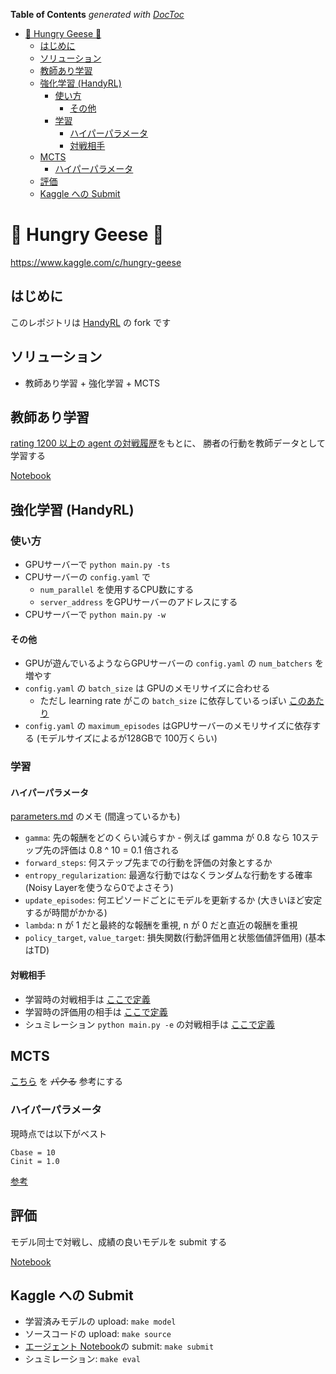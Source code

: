 <!-- START doctoc generated TOC please keep comment here to allow auto update -->
<!-- DON'T EDIT THIS SECTION, INSTEAD RE-RUN doctoc TO UPDATE -->
**Table of Contents**  *generated with [DocToc](https://github.com/thlorenz/doctoc)*

- [🦆 Hungry Geese 🦆](#-hungry-geese-)
  - [はじめに](#%E3%81%AF%E3%81%98%E3%82%81%E3%81%AB)
  - [ソリューション](#%E3%82%BD%E3%83%AA%E3%83%A5%E3%83%BC%E3%82%B7%E3%83%A7%E3%83%B3)
  - [教師あり学習](#%E6%95%99%E5%B8%AB%E3%81%82%E3%82%8A%E5%AD%A6%E7%BF%92)
  - [強化学習 (HandyRL)](#%E5%BC%B7%E5%8C%96%E5%AD%A6%E7%BF%92-handyrl)
    - [使い方](#%E4%BD%BF%E3%81%84%E6%96%B9)
      - [その他](#%E3%81%9D%E3%81%AE%E4%BB%96)
    - [学習](#%E5%AD%A6%E7%BF%92)
      - [ハイパーパラメータ](#%E3%83%8F%E3%82%A4%E3%83%91%E3%83%BC%E3%83%91%E3%83%A9%E3%83%A1%E3%83%BC%E3%82%BF)
      - [対戦相手](#%E5%AF%BE%E6%88%A6%E7%9B%B8%E6%89%8B)
  - [MCTS](#mcts)
    - [ハイパーパラメータ](#%E3%83%8F%E3%82%A4%E3%83%91%E3%83%BC%E3%83%91%E3%83%A9%E3%83%A1%E3%83%BC%E3%82%BF-1)
  - [評価](#%E8%A9%95%E4%BE%A1)
  - [Kaggle への Submit](#kaggle-%E3%81%B8%E3%81%AE-submit)

<!-- END doctoc generated TOC please keep comment here to allow auto update -->

# 🦆 Hungry Geese 🦆

https://www.kaggle.com/c/hungry-geese

## はじめに

このレポジトリは [HandyRL](https://github.com/DeNA/HandyRL) の fork です

## ソリューション

- 教師あり学習 + 強化学習 + MCTS


## 教師あり学習

[rating 1200 以上の agent の対戦履歴](https://www.kaggle.com/imokuri/hungrygeeseepisode)をもとに、
勝者の行動を教師データとして学習する

[Notebook](./hungry_geese_train_by_episode.ipynb)


## 強化学習 (HandyRL)

### 使い方

- GPUサーバーで `python main.py -ts`
- CPUサーバーの `config.yaml` で
    - `num_parallel` を使用するCPU数にする
    - `server_address` をGPUサーバーのアドレスにする
- CPUサーバーで `python main.py -w`

#### その他

- GPUが遊んでいるようならGPUサーバーの `config.yaml` の `num_batchers` を増やす
- `config.yaml` の `batch_size` は GPUのメモリサイズに合わせる
    - ただし learning rate がこの `batch_size` に依存しているっぽい [このあたり](https://github.com/IMOKURI/Hungry-Geese/blob/825c94ead47638ed56479de87481838ee8a58bff/handyrl/train.py#L318-L322)
- `config.yaml` の `maximum_episodes` はGPUサーバーのメモリサイズに依存する (モデルサイズによるが128GBで 100万くらい)

### 学習

#### ハイパーパラメータ

[parameters.md](./docs/parameters.md) のメモ (間違っているかも)

- `gamma`: 先の報酬をどのくらい減らすか - 例えば gamma が 0.8 なら 10ステップ先の評価は 0.8 ^ 10 = 0.1 倍される
- `forward_steps`: 何ステップ先までの行動を評価の対象とするか
- `entropy_regularization`: 最適な行動ではなくランダムな行動をする確率 (Noisy Layerを使うなら0でよさそう)
- `update_episodes`: 何エピソードごとにモデルを更新するか (大きいほど安定するが時間がかかる)
- `lambda`: n が 1 だと最終的な報酬を重視, n が 0 だと直近の報酬を重視
- `policy_target`, `value_target`: 損失関数(行動評価用と状態価値評価用) (基本はTD)

#### 対戦相手

- 学習時の対戦相手は [ここで定義](https://github.com/IMOKURI/Hungry-Geese/blob/b0cebefa45b77cd07a19ccca996a18e5913857ab/handyrl/worker.py#L51-L57)
- 学習時の評価用の相手は [ここで定義](https://github.com/IMOKURI/Hungry-Geese/blob/09acf84a9ecec0cd67277a301f0959263c9c565f/handyrl/evaluation.py#L123)
- シュミレーション `python main.py -e` の対戦相手は [ここで定義](https://github.com/IMOKURI/Hungry-Geese/blob/09acf84a9ecec0cd67277a301f0959263c9c565f/handyrl/evaluation.py#L278-L284)

## MCTS

[こちら](https://www.kaggle.com/shoheiazuma/alphageese-baseline) を ~~パクる~~ 参考にする


### ハイパーパラメータ

現時点では以下がベスト

```
Cbase = 10
Cinit = 1.0
```

[参考](https://github.com/IMOKURI/Hungry-Geese/issues/21)

## 評価

モデル同士で対戦し、成績の良いモデルを submit する

[Notebook](https://www.kaggle.com/imokuri/hungry-geese-eval-models)


## Kaggle への Submit

- 学習済みモデルの upload: `make model`
- ソースコードの upload: `make source`
- [エージェント Notebook](./ds/submit/alpha/alpha-geese.ipynb)の submit: `make submit`
- シュミレーション: `make eval`
